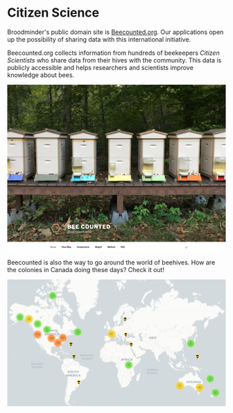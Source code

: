 # Citizen Science 

Broodminder's public domain site is [Beecounted.org](https://beecounted.org). Our applications open up the possibility of sharing data with this international initiative. 

Beecounted.org collects information from hundreds of beekeepers _Citizen Scientists_ who share data from their hives with the community. 
This data is publicly accessible and helps researchers and scientists improve knowledge about bees.

![](./images/40_1_beecounted.png#largeImg)

Beecounted is also the way to go around the world of beehives. How are the colonies in Canada doing these days? Check it out!

![](./images/40_2_beecounted.png#largeImg)
